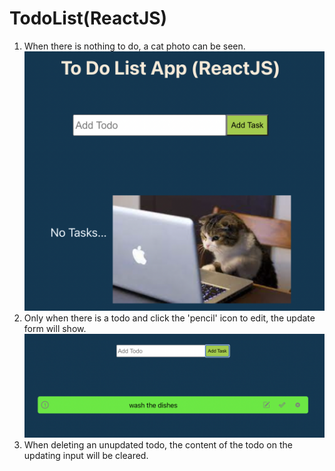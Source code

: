 # TodoList(ReactJS)
1. When there is nothing to do, a cat photo can be seen.
![image](https://github.com/SamanthaWang0830/TodoList/blob/40bd81a624314dee569dfa4a02304a3dfddc0164/README-photo/startPage.png)
2. Only when there is a todo and click the 'pencil' icon to edit, the update form will show.
![image](https://github.com/SamanthaWang0830/TodoList/blob/58e88c6e5e972a9746c5dd9a9c28a38790bf2299/README-photo/addingTodo.png)
3. When deleting an unupdated todo, the content of the todo on the updating input will be cleared.
